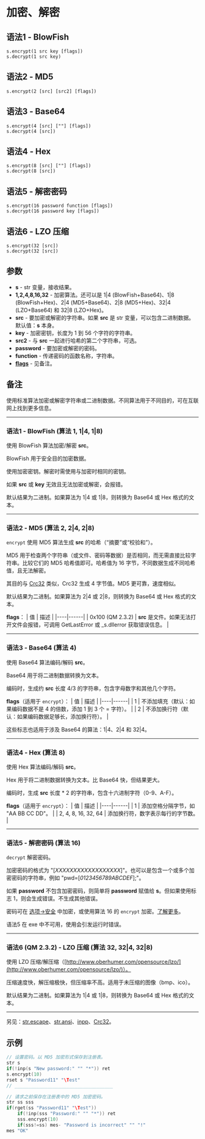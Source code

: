 # 加密、解密

## 语法1 - BlowFish

```
s.encrypt(1 src key [flags])
s.decrypt(1 src key)
```

## 语法2 - MD5

```
s.encrypt(2 [src] [src2] [flags])
```

## 语法3 - Base64

```
s.encrypt(4 [src] [""] [flags])
s.decrypt(4 [src])
```

## 语法4 - Hex

```
s.encrypt(8 [src] [""] [flags])
s.decrypt(8 [src])
```

## 语法5 - 解密密码

```
s.encrypt(16 password function [flags])
s.decrypt(16 password key [flags])
```

## 语法6 - LZO 压缩

```
s.encrypt(32 [src])
s.decrypt(32 [src])
```

## 参数

- **s** - str 变量，接收结果。
- **1,2,4,8,16,32** - 加密算法。还可以是 1|4 (BlowFish+Base64)、1|8 (BlowFish+Hex)、2|4 (MD5+Base64)、2|8 (MD5+Hex)、32|4 (LZO+Base64) 和 32|8 (LZO+Hex)。
- **src** - 要加密或解密的字符串。如果 **src** 是 str 变量，可以包含二进制数据。默认值：**s** 本身。
- **key** - 加密密钥，长度为 1 到 56 个字符的字符串。
- **src2** - 与 **src** 一起进行哈希的第二个字符串，可选。
- **password** - 要加密或解密的密码。
- **function** - 传递密码的函数名称，字符串。
- **[flags](../Other/IDP_FLAGS.md)** - 见备注。

## 备注

使用标准算法加密或解密字符串或二进制数据。不同算法用于不同目的，可在互联网上找到更多信息。

---

### 语法1 - BlowFish (算法 1, 1|4, 1|8)

使用 BlowFish 算法加密/解密 **src**。

BlowFish 用于安全目的加密数据。

使用加密密钥。解密时需使用与加密时相同的密钥。

如果 **src** 或 **key** 无效且无法加密或解密，会报错。

默认结果为二进制。如果算法为 1|4 或 1|8，则转换为 Base64 或 Hex 格式的文本。

---

### 语法2 - MD5 (算法 2, 2|4, 2|8)

`encrypt` 使用 MD5 算法生成 **src** 的哈希（“摘要”或“校验和”）。

MD5 用于检查两个字符串（或文件、密码等数据）是否相同，而无需直接比较字符串。比较它们的 MD5 哈希值即可。哈希值为 16 字节，不同数据生成不同哈希值，且无法解密。

其目的与 [Crc32](../User/IDP_QMDLL.md#Crc32) 类似，Crc32 生成 4 字节值。MD5 更可靠，速度相似。

默认结果为二进制。如果算法为 2|4 或 2|8，则转换为 Base64 或 Hex 格式的文本。

**flags**：
| 值 | 描述 |
|----|------|
| 0x100 (QM 2.3.2) | **src** 是文件。如果无法打开文件会报错，可调用 GetLastError 或 _s.dllerror 获取错误信息。 |

---

### 语法3 - Base64 (算法 4)

使用 Base64 算法编码/解码 **src**。

Base64 用于将二进制数据转换为文本。

编码时，生成约 **src** 长度 4/3 的字符串，包含字母数字和其他几个字符。

**flags**（适用于 `encrypt`）：
| 值 | 描述 |
|----|------|
| 1  | 不添加填充（默认：如果编码数据不是 4 的倍数，添加 1 到 3 个 = 字符）。 |
| 2  | 不添加换行符（默认：如果编码数据足够长，添加换行符）。 |

这些标志也适用于涉及 Base64 的算法：1|4、2|4 和 32|4。

---

### 语法4 - Hex (算法 8)

使用 Hex 算法编码/解码 **src**。

Hex 用于将二进制数据转换为文本。比 Base64 快，但结果更大。

编码时，生成 **src** 长度 * 2 的字符串，包含十六进制字符（0-9、A-F）。

**flags**（适用于 `encrypt`）：
| 值 | 描述 |
|----|------|
| 1  | 添加空格分隔字节，如 "AA BB CC DD"。 |
| 2, 4, 8, 16, 32, 64 | 添加换行符，数字表示每行的字节数。 |

---

### 语法5 - 解密密码 (算法 16)

`decrypt` 解密密码。

加密密码的格式为 "[*XXXXXXXXXXXXXXXXXX*]"。也可以是包含一个或多个加密密码的字符串，例如 "pwd=[*0123456789ABCDEF*];"。

如果 **password** 不包含加密密码，则简单将 **password** 赋值给 **s**。但如果使用标志 1，则会生成错误。不生成其他错误。

密码可在 [选项->安全](../QM_Help/IDH_SETT_SECURITY.md) 中加密，或使用算法 16 的 `encrypt` 加密。[了解更多](../QM_Help/IDH_FUNCTIONTIPS.md)。

语法5 在 exe 中不可用，使用会引发运行时错误。

---

### 语法6 (QM 2.3.2) - LZO 压缩 (算法 32, 32|4, 32|8)

使用 LZO 压缩/解压缩（[http://www.oberhumer.com/opensource/lzo/](http://www.oberhumer.com/opensource/lzo/)）。

压缩速度快，解压缩极快，但压缩率不高。适用于未压缩的图像（bmp、ico）。

默认结果为二进制。如果算法为 1|4 或 1|8，则转换为 Base64 或 Hex 格式的文本。

---

另见：[str.escape](IDP_S_ESCAPE.md)、[str.ansi](IDP_S_UNICODE.md)、[inpp](../Functions/IDP_INPP.md)、[Crc32](../User/IDP_QMDLL.md#Crc32)。

## 示例

```cpp
// 设置密码。以 MD5 加密形式保存到注册表。
str s
if(!inp(s "New password:" "" "*")) ret
s.encrypt(10)
rset s "Password11" "\Test"
// ____________________________________

// 请求之前保存在注册表中的 MD5 加密密码。
str ss sss
if(rget(ss "Password11" "\Test"))
    if(!inp(sss "Password:" "" "*")) ret
    sss.encrypt(10)
    if(sss!=ss) mes- "Password is incorrect" "" "!"
mes "OK"
```